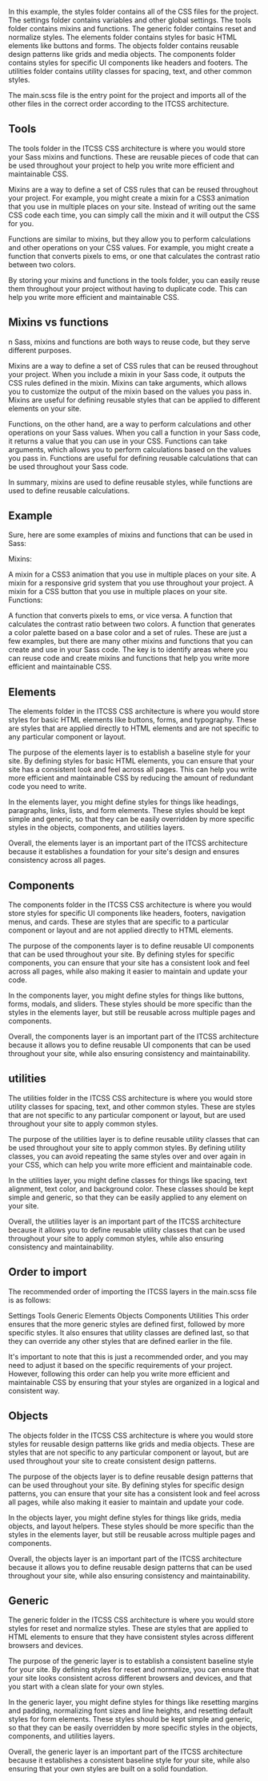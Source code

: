 In this example, the styles folder contains all of the CSS files for the project. The settings folder contains variables and other global settings. The tools folder contains mixins and functions. The generic folder contains reset and normalize styles. The elements folder contains styles for basic HTML elements like buttons and forms. The objects folder contains reusable design patterns like grids and media objects. The components folder contains styles for specific UI components like headers and footers. The utilities folder contains utility classes for spacing, text, and other common styles.

The main.scss file is the entry point for the project and imports all of the other files in the correct order according to the ITCSS architecture.

## Tools

The tools folder in the ITCSS CSS architecture is where you would store your Sass mixins and functions. These are reusable pieces of code that can be used throughout your project to help you write more efficient and maintainable CSS.

Mixins are a way to define a set of CSS rules that can be reused throughout your project. For example, you might create a mixin for a CSS3 animation that you use in multiple places on your site. Instead of writing out the same CSS code each time, you can simply call the mixin and it will output the CSS for you.

Functions are similar to mixins, but they allow you to perform calculations and other operations on your CSS values. For example, you might create a function that converts pixels to ems, or one that calculates the contrast ratio between two colors.

By storing your mixins and functions in the tools folder, you can easily reuse them throughout your project without having to duplicate code. This can help you write more efficient and maintainable CSS.

## Mixins vs functions

n Sass, mixins and functions are both ways to reuse code, but they serve different purposes.

Mixins are a way to define a set of CSS rules that can be reused throughout your project. When you include a mixin in your Sass code, it outputs the CSS rules defined in the mixin. Mixins can take arguments, which allows you to customize the output of the mixin based on the values you pass in. Mixins are useful for defining reusable styles that can be applied to different elements on your site.

Functions, on the other hand, are a way to perform calculations and other operations on your Sass values. When you call a function in your Sass code, it returns a value that you can use in your CSS. Functions can take arguments, which allows you to perform calculations based on the values you pass in. Functions are useful for defining reusable calculations that can be used throughout your Sass code.

In summary, mixins are used to define reusable styles, while functions are used to define reusable calculations.

## Example

Sure, here are some examples of mixins and functions that can be used in Sass:

Mixins:

A mixin for a CSS3 animation that you use in multiple places on your site.
A mixin for a responsive grid system that you use throughout your project.
A mixin for a CSS button that you use in multiple places on your site.
Functions:

A function that converts pixels to ems, or vice versa.
A function that calculates the contrast ratio between two colors.
A function that generates a color palette based on a base color and a set of rules.
These are just a few examples, but there are many other mixins and functions that you can create and use in your Sass code. The key is to identify areas where you can reuse code and create mixins and functions that help you write more efficient and maintainable CSS.

## Elements

The elements folder in the ITCSS CSS architecture is where you would store styles for basic HTML elements like buttons, forms, and typography. These are styles that are applied directly to HTML elements and are not specific to any particular component or layout.

The purpose of the elements layer is to establish a baseline style for your site. By defining styles for basic HTML elements, you can ensure that your site has a consistent look and feel across all pages. This can help you write more efficient and maintainable CSS by reducing the amount of redundant code you need to write.

In the elements layer, you might define styles for things like headings, paragraphs, links, lists, and form elements. These styles should be kept simple and generic, so that they can be easily overridden by more specific styles in the objects, components, and utilities layers.

Overall, the elements layer is an important part of the ITCSS architecture because it establishes a foundation for your site's design and ensures consistency across all pages.

## Components 

The components folder in the ITCSS CSS architecture is where you would store styles for specific UI components like headers, footers, navigation menus, and cards. These are styles that are specific to a particular component or layout and are not applied directly to HTML elements.

The purpose of the components layer is to define reusable UI components that can be used throughout your site. By defining styles for specific components, you can ensure that your site has a consistent look and feel across all pages, while also making it easier to maintain and update your code.

In the components layer, you might define styles for things like buttons, forms, modals, and sliders. These styles should be more specific than the styles in the elements layer, but still be reusable across multiple pages and components.

Overall, the components layer is an important part of the ITCSS architecture because it allows you to define reusable UI components that can be used throughout your site, while also ensuring consistency and maintainability.

## utilities 

The utilities folder in the ITCSS CSS architecture is where you would store utility classes for spacing, text, and other common styles. These are styles that are not specific to any particular component or layout, but are used throughout your site to apply common styles.

The purpose of the utilities layer is to define reusable utility classes that can be used throughout your site to apply common styles. By defining utility classes, you can avoid repeating the same styles over and over again in your CSS, which can help you write more efficient and maintainable code.

In the utilities layer, you might define classes for things like spacing, text alignment, text color, and background color. These classes should be kept simple and generic, so that they can be easily applied to any element on your site.

Overall, the utilities layer is an important part of the ITCSS architecture because it allows you to define reusable utility classes that can be used throughout your site to apply common styles, while also ensuring consistency and maintainability.


## Order to import

The recommended order of importing the ITCSS layers in the main.scss file is as follows:

Settings
Tools
Generic
Elements
Objects
Components
Utilities
This order ensures that the more generic styles are defined first, followed by more specific styles. It also ensures that utility classes are defined last, so that they can override any other styles that are defined earlier in the file.

It's important to note that this is just a recommended order, and you may need to adjust it based on the specific requirements of your project. However, following this order can help you write more efficient and maintainable CSS by ensuring that your styles are organized in a logical and consistent way.

## Objects

The objects folder in the ITCSS CSS architecture is where you would store styles for reusable design patterns like grids and media objects. These are styles that are not specific to any particular component or layout, but are used throughout your site to create consistent design patterns.

The purpose of the objects layer is to define reusable design patterns that can be used throughout your site. By defining styles for specific design patterns, you can ensure that your site has a consistent look and feel across all pages, while also making it easier to maintain and update your code.

In the objects layer, you might define styles for things like grids, media objects, and layout helpers. These styles should be more specific than the styles in the elements layer, but still be reusable across multiple pages and components.

Overall, the objects layer is an important part of the ITCSS architecture because it allows you to define reusable design patterns that can be used throughout your site, while also ensuring consistency and maintainability.

## Generic

The generic folder in the ITCSS CSS architecture is where you would store styles for reset and normalize styles. These are styles that are applied to HTML elements to ensure that they have consistent styles across different browsers and devices.

The purpose of the generic layer is to establish a consistent baseline style for your site. By defining styles for reset and normalize, you can ensure that your site looks consistent across different browsers and devices, and that you start with a clean slate for your own styles.

In the generic layer, you might define styles for things like resetting margins and padding, normalizing font sizes and line heights, and resetting default styles for form elements. These styles should be kept simple and generic, so that they can be easily overridden by more specific styles in the objects, components, and utilities layers.

Overall, the generic layer is an important part of the ITCSS architecture because it establishes a consistent baseline style for your site, while also ensuring that your own styles are built on a solid foundation.